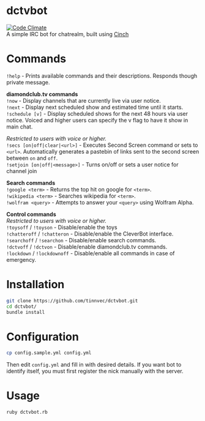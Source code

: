 # dctvbot
[![Code Climate](https://codeclimate.com/github/tinnvec/dctvbot/badges/gpa.svg)](https://codeclimate.com/github/tinnvec/dctvbot)  
A simple IRC bot for chatrealm, built using [Cinch](https://github.com/cinchrb/cinch)  

# Commands
`!help` - Prints available commands and their descriptions. Responds though private message.

**diamondclub.tv commands**  
`!now` - Display channels that are currently live via user notice.  
`!next` - Display next scheduled show and estimated time until it starts.  
`!schedule [v]` - Display scheduled shows for the next 48 hours via user notice. Voiced and higher users can specify the v flag to have it show in main chat.  

_Restricted to users with voice or higher._  
`!secs [on|off|clear|<url>]` - Executes Second Screen command or sets to `<url>`. Automatically generates a pastebin of links sent to the second screen between `on` and `off`.    
`!setjoin [on|off|<message>]` - Turns on/off or sets a user notice for channel join  

**Search commands**  
`!google <term>` - Returns the top hit on google for `<term>`.  
`!wikipedia <term>` - Searches wikipedia for `<term>`.  
`!wolfram <query>` - Attempts to answer your `<query>` using Wolfram Alpha.  

**Control commands**  
_Restricted to users with voice or higher._  
`!toysoff` / `!toyson` - Disable/enable the toys  
`!chatteroff` / `!chatteron` - Disable/enable the CleverBot interface.  
`!searchoff` / `!searchon` - Disable/enable search commands.  
`!dctvoff` / `!dctvon` - Disable/enable diamondclub.tv commands.  
`!lockdown` / `!lockdownoff` - Disable/enable all commands in case of emergency.  

# Installation
```bash
git clone https://github.com/tinnvec/dctvbot.git
cd dctvbot/
bundle install
```

# Configuration
```bash
cp config.sample.yml config.yml
```
Then edit `config.yml` and fill in with desired details. If you want bot to identify itself, you must first register the nick manually with the server.  

# Usage
```bash
ruby dctvbot.rb
```
